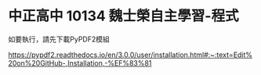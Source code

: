 # 中正高中 10134 魏士榮自主學習-程式
如要執行，請先下載PyPDF2模組

https://pypdf2.readthedocs.io/en/3.0.0/user/installation.html#:~:text=Edit%20on%20GitHub-,Installation,-%EF%83%81
